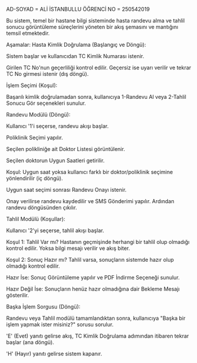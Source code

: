 AD-SOYAD = ALİ İSTANBULLU 
ÖĞRENCİ NO = 250542019

Bu sistem, temel bir hastane bilgi sisteminde hasta randevu alma ve tahlil sonucu görüntüleme süreçlerini yöneten bir akış şemasını ve mantığını temsil etmektedir.

Aşamalar:
Hasta Kimlik Doğrulama (Başlangıç ve Döngü):

Sistem başlar ve kullanıcıdan TC Kimlik Numarası istenir.

Girilen TC No'nun geçerliliği kontrol edilir. Geçersiz ise uyarı verilir ve tekrar TC No girmesi istenir (dış döngü).

İşlem Seçimi (Koşul):

Başarılı kimlik doğrulamadan sonra, kullanıcıya 1-Randevu Al veya 2-Tahlil Sonucu Gör seçenekleri sunulur.

Randevu Modülü (Döngü):

Kullanıcı '1'i seçerse, randevu akışı başlar.

Poliklinik Seçimi yapılır.

Seçilen polikliniğe ait Doktor Listesi görüntülenir.

Seçilen doktorun Uygun Saatleri getirilir.

Koşul: Uygun saat yoksa kullanıcı farklı bir doktor/poliklinik seçimine yönlendirilir (iç döngü).

Uygun saat seçimi sonrası Randevu Onayı istenir.

Onay verilirse randevu kaydedilir ve SMS Gönderimi yapılır. Ardından randevu döngüsünden çıkılır.

Tahlil Modülü (Koşullar):

Kullanıcı '2'yi seçerse, tahlil akışı başlar.

Koşul 1: Tahlil Var mı? Hastanın geçmişinde herhangi bir tahlil olup olmadığı kontrol edilir. Yoksa bilgi mesajı verilir ve akış biter.

Koşul 2: Sonuç Hazır mı? Tahlil varsa, sonuçların sistemde hazır olup olmadığı kontrol edilir.

Hazır İse: Sonuç Görüntüleme yapılır ve PDF İndirme Seçeneği sunulur.

Hazır Değil İse: Sonuçların henüz hazır olmadığına dair Bekleme Mesajı gösterilir.

Başka İşlem Sorgusu (Döngü):

Randevu veya Tahlil modülü tamamlandıktan sonra, kullanıcıya "Başka bir işlem yapmak ister misiniz?" sorusu sorulur.

'E' (Evet) yanıtı gelirse akış, TC Kimlik Doğrulama adımından itibaren tekrar başlar (ana döngü).

'H' (Hayır) yanıtı gelirse sistem kapanır.
